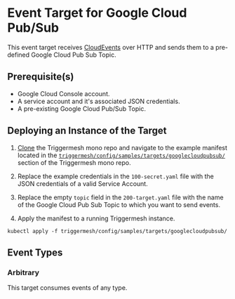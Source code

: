 # Event Target for Google Cloud Pub/Sub

This event target receives [CloudEvents][ce] over HTTP and sends them to a pre-defined Google Cloud Pub Sub Topic.


## Prerequisite(s)

- Google Cloud Console account.
- A service account and it's associated JSON credentials.
- A pre-existing Google Cloud Pub/Sub Topic.


## Deploying an Instance of the Target

1. [Clone][clone] the Triggermesh mono repo and navigate to the example manifest located in the [`triggermesh/config/samples/targets/googlecloudpubsub/`][sample-manifest] section of the Triggermesh mono repo.

1. Replace the example credentials in the `100-secret.yaml` file with the JSON credentials of a valid Service Account.

1. Replace the empty `topic` field in the `200-target.yaml` file with the name of the Google Cloud Pub Sub Topic to which you want to send events.

1. Apply the manifest to a running Triggermesh instance.
```
kubectl apply -f triggermesh/config/samples/targets/googlecloudpubsub/
```

## Event Types
### Arbitrary
This target consumes events of any type.

[ce]: https://cloudevents.io/
[ce-jsonformat]: https://github.com/cloudevents/spec/blob/v1.0/json-format.md
[sample-manifest]: https://github.com/triggermesh/triggermesh/tree/main/config/samples/targets/googlecloudpubsub
[clone]: https://github.com/triggermesh/triggermesh/archive/refs/heads/main.zip
